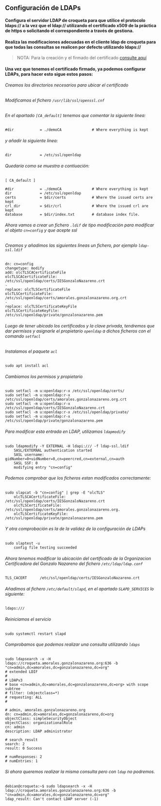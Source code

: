 ## Configuración de LDAPs

#### Configura el servidor LDAP de croqueta para que utilice el protocolo ldaps:// a la vez que el ldap:// utilizando el certificado x509 de la práctica de https o solicitando el correspondiente a través de gestiona.
#### Realiza las modificaciones adecuadas en el cliente ldap de croqueta para que todas las consultas se realicen por defecto utilizando ldaps://

> NOTA: Para la creación y el firmado del certificado [consulte aquí](https://github.com/MoralG/Servidores_CLOUD/blob/master/Configurar_HTTPS.md#creacion-del-certificado) 

#### Una vez que tenemos el certificado firmado, ya podemos configurar LDAPs, para hacer esto sigue estos pasos:

###### Creamos los directorios necesarios para ubicar el certificado 

###### Modificamos el fichero `/usr/lib/ssl/openssl.cnf`

###### En el apartado `[CA_default]` tenemos que comentar la siguiente linea:
~~~
#dir            = ./demoCA              # Where everything is kept
~~~

###### y añadir la siguiente linea:
~~~
dir             = /etc/ssl/openldap
~~~

###### Quedaría como se muestra a contiuación:
~~~
[ CA_default ]

#dir            = ./demoCA              # Where everything is kept
dir             = /etc/ssl/openldap
certs           = $dir/certs            # Where the issued certs are kept
crl_dir         = $dir/crl              # Where the issued crl are kept
database        = $dir/index.txt        # database index file.
~~~

###### Ahora vamos a crear un fichero `.ldif` de tipo modificación para modificar el objeto `cn=config` y que acepte ssl

###### Creamos y añadimos las siguientes lineas un fichero, por ejemplo `ldap-ssl.ldif`
~~~
dn: cn=config
changetype: modify
add: olcTLSCACertificateFile
olcTLSCACertificateFile: /etc/ssl/openldap/certs/IESGonzaloNazareno.crt
-
replace: olcTLSCertificateFile
olcTLSCertificateFile: /etc/ssl/openldap/certs/amorales.gonzalonazareno.org.crt
-
replace: olcTLSCertificateKeyFile
olcTLSCertificateKeyFile: /etc/ssl/openldap/private/gonzalonazareno.pem
~~~

###### Luego de tener ubicado los certificados y la clave privada, tendremos que dar permisos y asignarle el propietario `openldap` a dichos ficheros con el comando `setfacl`

###### Instalamos el paquete `acl`

~~~
sudo apt install acl
~~~

###### Cambiamos los permisos y propietario

~~~
sudo setfacl -m u:openldap:r-x /etc/ssl/openldap/certs/
sudo setfacl -m u:openldap:r-x /etc/ssl/openldap/certs/amorales.gonzalonazareno.org.crt
sudo setfacl -m u:openldap:r-x /etc/ssl/openldap/certs/IESGonzaloNazareno.crt 
sudo setfacl -m u:openldap:r-x /etc/ssl/openldap/private/
sudo setfacl -m u:openldap:r-x /etc/ssl/openldap/private/gonzalonazareno.pem 
~~~


###### Para modificar esta entrada en LDAP, utilizamos `ldapmodify`

~~~
sudo ldapmodify -Y EXTERNAL -H ldapi:/// -f ldap-ssl.ldif
    SASL/EXTERNAL authentication started
    SASL username: gidNumber=0+uidNumber=0,cn=peercred,cn=external,cn=auth
    SASL SSF: 0
    modifying entry "cn=config"
~~~

###### Podemos comprobar que los ficheros estan modificados correctamente:

~~~
sudo slapcat -b "cn=config" | grep -E "olcTLS"
    olcTLSCACertificateFile: /etc/ssl/openldap/certs/IESGonzaloNazareno.crt
    olcTLSCertificateFile: /etc/ssl/openldap/certs/amorales.gonzalonazareno.org.
    olcTLSCertificateKeyFile: /etc/ssl/openldap/private/gonzalonazareno.pem
~~~

###### Y otra comprobación es la de la validez de la configuración de LDAPs

~~~
sudo slaptest -u
    config file testing succeeded
~~~

###### Ahora tenemos modificar la ubicación del certificado de la Organizacion Certificadora del Gonzalo Nazareno del fichero `/etc/ldap/ldap.conf`

~~~
TLS_CACERT      /etc/ssl/openldap/certs/IESGonzaloNazareno.crt
~~~

###### Añadimos al fichero `/etc/default/slapd`, en el apartado `SLAPD_SERVICES` lo siguiente:

~~~
ldaps:///
~~~

###### Reiniciamos el servicio

~~~
sudo systemctl restart slapd
~~~

###### Comprobamos que podemos realizar una consulta utilizando `ldaps`

~~~
sudo ldapsearch -x -H ldaps://croqueta.amorales.gonzalonazareno.org:636 -b "cn=admin,dc=amorales,dc=gonzalonazareno,dc=org" 
# extended LDIF
#
# LDAPv3
# base <cn=admin,dc=amorales,dc=gonzalonazareno,dc=org> with scope subtree
# filter: (objectclass=*)
# requesting: ALL
#

# admin, amorales.gonzalonazareno.org
dn: cn=admin,dc=amorales,dc=gonzalonazareno,dc=org
objectClass: simpleSecurityObject
objectClass: organizationalRole
cn: admin
description: LDAP administrator

# search result
search: 2
result: 0 Success

# numResponses: 2
# numEntries: 1
~~~

###### Si ahora queremos realizar la misma consulta pero con `ldap` no podremos.
~~~
debian@croqueta:~$ sudo ldapsearch -x -H ldap://croqueta.amorales.gonzalonazareno.org:636 -b "cn=admin,dc=amorales,dc=gonzalonazareno,dc=org" 
ldap_result: Can't contact LDAP server (-1)
~~~